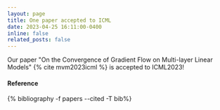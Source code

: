 ```yaml
---
layout: page
title: One paper accepted to ICML
date: 2023-04-25 16:11:00-0400
inline: false
related_posts: false
---
```


<!-- _news/Apr23.md -->
<div class="publications">
 Our paper "On the Convergence of Gradient Flow on Multi-layer Linear Models" {% cite mvm2023icml %}  is accepted to ICML2023!

 <br>
  <h4>Reference</h4>
  {% bibliography -f papers --cited -T bib%}
  
</div>